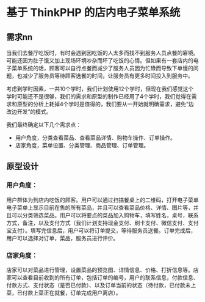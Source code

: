 # 基于 ThinkPHP 的店内电子菜单系统

## 需求nn

当我们去餐厅吃饭时，有时会遇到因吃饭的人太多而找不到服务人员点餐的窘境。可能还因为肚子饿又加上现场环境吵杂而坏了吃饭的心情。但如果有一套店内的电子菜单系统的话，顾客可以自行点餐而减少了服务人员因为忙碌而导致下单慢的问题，也减少了服务员等待顾客选餐的时间，让服务员有更多时间投入到服务中。

考虑到学时因素，一共10个学时，我们计划使用12个学时，但现在我们感觉这个学时可能还不是很够，我们的需求和原型的制作已经用了4个学时，我们觉得在需求和原型的分析上耗掉4个学时是值得的，我们要从一开始就明确需求，避免“边改边开发”的模式。

我们最终确定以下几个需求点：

* 用户角度，分类查看菜品、查看菜品详情、购物车操作、订单操作。
* 店家角度，菜单设置、分类管理、商品管理、订单管理。

## 原型设计

### 用户角度：
用户群体为到店内吃饭的顾客。用户可以通过扫描餐桌上的二维码，打开电子菜单电子菜单上显示目前在售的所有菜品，并且可以查看菜品价格、详情、图片等，并且可以分类筛选菜品。用户可以将要点的菜品加入购物车，填写姓名，桌号，联系方式，备注，以及支付方式（我们计划支持现金支付、刷卡支付、微信支付、支付宝支付）。填写完信息后，用户可以将订单提交，等待服务员送餐。订单完成后，用户可以选择对订单，菜品，服务员进行评价。

### 店家角度：
店家可以对菜品进行管理，设置菜品的预览图、详情信息、价格、打折信息等。店家可以查看目前收到的所有订单，包括订单的编号，用户的联系信息，付款信息、付款方式、支付状态（是否已付款）、以及订单当前的状态（待付款，已付款未上菜，已付款上菜正在就餐，订单完成用户离店）。








